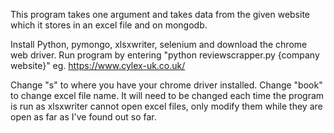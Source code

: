 This program takes one argument and takes data from the given website which it stores in an excel file and on mongodb.

Install Python, pymongo, xlsxwriter, selenium and download the chrome web driver.
Run program by entering "python reviewscrapper.py {company website}" eg. https://www.cylex-uk.co.uk/

Change "s" to where you have your chrome driver installed.
Change "book" to change excel file name. It will need to be changed each time the program is run as xlsxwriter cannot open excel files, only modify them
while they are open as far as I've found out so far.